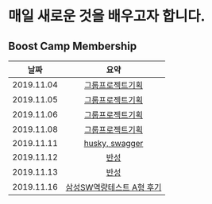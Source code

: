 # 매일 새로운 것을 배우고자 합니다.

## Boost Camp Membership

| 날짜         | 요약                                                                                                             |
|:----------:|:--------------------------------------------------------------------------------------------------------------:|
| 2019.11.04 | [그룹프로젝트기획](https://github.com/Johnie-Yeo/DailyReview/blob/master/BoostCampMembership/20191104_day1.md)         |
| 2019.11.05 | [그룹프로젝트기획](https://github.com/Johnie-Yeo/DailyReview/blob/master/BoostCampMembership/20191105_day2.md)         |
| 2019.11.06 | [그룹프로젝트기획](https://github.com/Johnie-Yeo/DailyReview/blob/master/BoostCampMembership/20191106_day3.md)         |
| 2019.11.08 | [그룹프로젝트기획](https://github.com/Johnie-Yeo/DailyReview/blob/master/BoostCampMembership/20191108_day5.md)         |
| 2019.11.11 | [husky, swagger](https://github.com/Johnie-Yeo/DailyReview/blob/master/BoostCampMembership/20191111_day8.md)   |
| 2019.11.12 | [반성](https://github.com/Johnie-Yeo/DailyReview/blob/master/BoostCampMembership/20191112_day9.md)               |
| 2019.11.13 | [반성](https://github.com/Johnie-Yeo/DailyReview/blob/master/BoostCampMembership/20191113_day10.md)              |
| 2019.11.16 | [삼성SW역량테스트 A형 후기](https://github.com/Johnie-Yeo/DailyReview/blob/master/BoostCampMembership/20191116_day13.md) |
